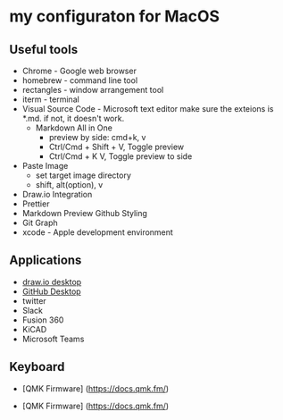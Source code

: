 # my configuraton for MacOS

## Useful tools

* Chrome - Google web browser
* homebrew - command line tool
* rectangles - window arrangement tool
* iterm - terminal
* Visual Source Code - Microsoft text editor
  make sure the exteions is *.md. if not, it doesn't work.
  * Markdown All in One
    * preview by side: cmd+k, v
    * Ctrl/Cmd + Shift + V, Toggle preview
    * Ctrl/Cmd + K V, Toggle preview to side
 * Paste Image
   * set target image directory
   * shift, alt(option), v
 * Draw.io Integration
 * Prettier
 * Markdown Preview Github Styling
 * Git Graph
* xcode - Apple development environment

## Applications

* [draw.io desktop](https://github.com/jgraph/drawio-desktop/releases/)
* [GitHub Desktop](https://desktop.github.com/)
* twitter
* Slack
* Fusion 360
* KiCAD
* Microsoft Teams

## Keyboard

* [QMK Firmware] (https://docs.qmk.fm/)

* [QMK Firmware] (https://docs.qmk.fm/)
